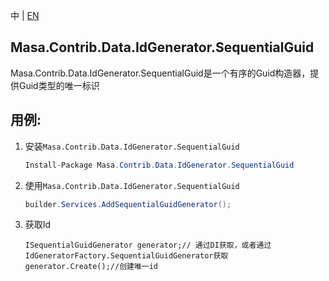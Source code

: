 ﻿中 | [EN](README.md)

## Masa.Contrib.Data.IdGenerator.SequentialGuid

Masa.Contrib.Data.IdGenerator.SequentialGuid是一个有序的Guid构造器，提供Guid类型的唯一标识

## 用例:

1. 安装`Masa.Contrib.Data.IdGenerator.SequentialGuid`

    ```c#
    Install-Package Masa.Contrib.Data.IdGenerator.SequentialGuid
    ```

2. 使用`Masa.Contrib.Data.IdGenerator.SequentialGuid`

    ``` C#
    builder.Services.AddSequentialGuidGenerator();
    ```

3. 获取Id

    ```
    ISequentialGuidGenerator generator;// 通过DI获取，或者通过IdGeneratorFactory.SequentialGuidGenerator获取
    generator.Create();//创建唯一id
    ```
